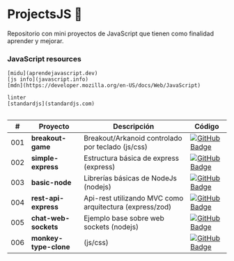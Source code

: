 # ProjectsJS 🐛

Repositorio con mini proyectos de JavaScript que tienen como finalidad aprender y mejorar.


### JavaScript resources
```
[midu](aprendejavascript.dev)
[js info](javascript.info)
[mdn](https://developer.mozilla.org/en-US/docs/Web/JavaScript)

linter
[standardjs](standardjs.com)
```


##

|  #   | Proyecto         | Descripción                                                              |Código                                                                                                                                                                                   |
| --- | ---------------- | ------------------------------------------------------------------------ | ---------------------------------------------------------------------------------------------------------------------------------------------------------------------------------------- |
| 001 | **breakout-game** | Breakout/Arkanoid controlado por teclado (js/css)| [![GitHub Badge](https://img.shields.io/badge/Código-181717?logo=github&logoColor=fff&style=flat-square)](https://github.com/fernandezeric/ProjectsJS/tree/main/001-Breakout-game) |
| 002 | **simple-express** | Estructura básica de express (express)| [![GitHub Badge](https://img.shields.io/badge/Código-181717?logo=github&logoColor=fff&style=flat-square)](https://github.com/fernandezeric/ProjectsJS/tree/main/002-simple-express) |
| 003 | **basic-node** | Librerías básicas de NodeJs (nodejs)| [![GitHub Badge](https://img.shields.io/badge/Código-181717?logo=github&logoColor=fff&style=flat-square)](https://github.com/fernandezeric/ProjectsJS/tree/main/003-Basic-node-librarys) |
| 004 | **rest-api-express** | Api-rest utilizando MVC como arquitectura (express/zod)| [![GitHub Badge](https://img.shields.io/badge/Código-181717?logo=github&logoColor=fff&style=flat-square)](https://github.com/fernandezeric/ProjectsJS/tree/main/004-REST-API-Express) |
| 005 | **chat-web-sockets** | Ejemplo base sobre web sockets (nodejs)| [![GitHub Badge](https://img.shields.io/badge/Código-181717?logo=github&logoColor=fff&style=flat-square)](https://github.com/fernandezeric/ProjectsJS/tree/main/005-Chat-web-sockets) |
| 006 | **monkey-type-clone** | (js/css)| [![GitHub Badge](https://img.shields.io/badge/Código-181717?logo=github&logoColor=fff&style=flat-square)]() |
